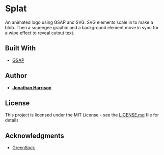 # Splat

An animated logo using GSAP and SVG. SVG elements scale in to make a blob. Then a squeegee graphic and a background element move in sync for a wipe effect to reveal cutout text.

## Built With

* [GSAP](https://greensock.com/gsap)
 

## Author

* **[Jonathan Harrison](http://jonathanharrison.us)**

## License

This project is licensed under the MIT License - see the [LICENSE.md](LICENSE.md) file for details

## Acknowledgments

* [GreenSock](https://greensock.com)

